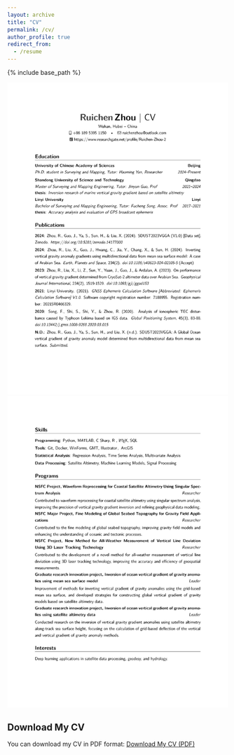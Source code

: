 ```yaml
---
layout: archive
title: "CV"
permalink: /cv/
author_profile: true
redirect_from:
  - /resume
---
```


{% include base_path %}

![RuichenZhou_1](../images/CV_RuichenZhou_1.png)
![RuichenZhou_2](../images/CV_RuichenZhou_2.png)

## Download My CV
You can download my CV in PDF format:
[Download My CV (PDF)](../assets/CV_RuichenZhou.pdf)
